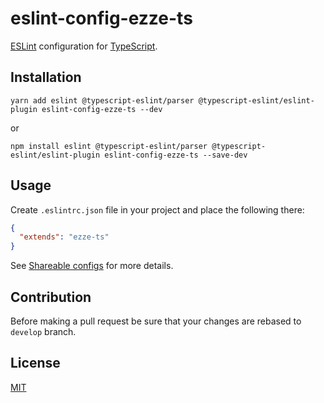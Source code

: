 # eslint-config-ezze-ts

[ESLint](http://eslint.org/) configuration for [TypeScript](https://www.typescriptlang.org/).

## Installation

```
yarn add eslint @typescript-eslint/parser @typescript-eslint/eslint-plugin eslint-config-ezze-ts --dev
```

or

```
npm install eslint @typescript-eslint/parser @typescript-eslint/eslint-plugin eslint-config-ezze-ts --save-dev
```
    
## Usage

Create `.eslintrc.json` file in your project and place the following there:

```json
{
  "extends": "ezze-ts"
}
```
    
See [Shareable configs](http://eslint.org/docs/developer-guide/shareable-configs) for more details.    

## Contribution

Before making a pull request be sure that your changes are rebased to `develop` branch.

## License

[MIT](LICENSE)
